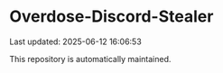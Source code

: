 # Overdose-Discord-Stealer

Last updated: 2025-06-12 16:06:53

This repository is automatically maintained.
